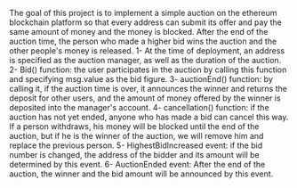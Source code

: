 The goal of this project is to implement a simple auction on the ethereum blockchain platform so that every address can submit its offer and pay the same amount of money and the money is blocked. After the end of the auction time, the person who made a higher bid wins the auction and the other people's money is released.
1- At the time of deployment, an address is specified as the auction manager, as well as the duration of the auction.
2- Bid() function: the user participates in the auction by calling this function and specifying msg.value as the bid figure.
3- auctionEnd() function: by calling it, if the auction time is over, it announces the winner and returns the deposit for other users, and the amount of money offered by the winner is deposited into the manager's account.
4- cancellation() function: if the auction has not yet ended, anyone who has made a bid can cancel this way. If a person withdraws, his money will be blocked until the end of the auction, but if he is the winner of the auction, we will remove him and replace the previous person.
5- HighestBidIncreased event: if the bid number is changed, the address of the bidder and its amount will be determined by this event.
6- AuctionEnded event: After the end of the auction, the winner and the bid amount will be announced by this event.